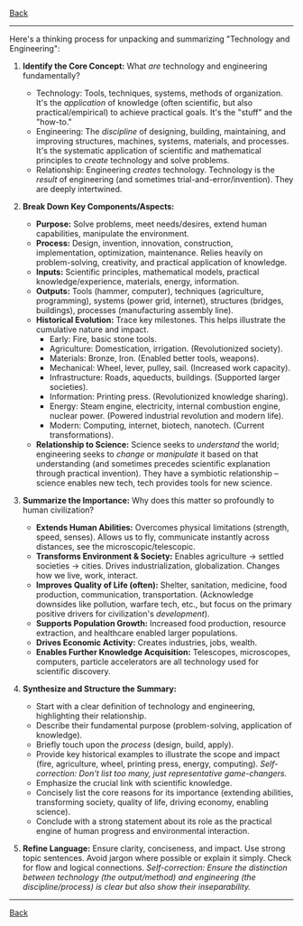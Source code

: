 [Back](.)

---

Here's a thinking process for unpacking and summarizing "Technology and Engineering":

1.  **Identify the Core Concept:** What *are* technology and engineering fundamentally?
    *   Technology: Tools, techniques, systems, methods of organization. It's the *application* of knowledge (often scientific, but also practical/empirical) to achieve practical goals. It's the "stuff" and the "how-to."
    *   Engineering: The *discipline* of designing, building, maintaining, and improving structures, machines, systems, materials, and processes. It's the systematic application of scientific and mathematical principles to *create* technology and solve problems.
    *   Relationship: Engineering *creates* technology. Technology is the *result* of engineering (and sometimes trial-and-error/invention). They are deeply intertwined.

2.  **Break Down Key Components/Aspects:**
    *   **Purpose:** Solve problems, meet needs/desires, extend human capabilities, manipulate the environment.
    *   **Process:** Design, invention, innovation, construction, implementation, optimization, maintenance. Relies heavily on problem-solving, creativity, and practical application of knowledge.
    *   **Inputs:** Scientific principles, mathematical models, practical knowledge/experience, materials, energy, information.
    *   **Outputs:** Tools (hammer, computer), techniques (agriculture, programming), systems (power grid, internet), structures (bridges, buildings), processes (manufacturing assembly line).
    *   **Historical Evolution:** Trace key milestones. This helps illustrate the cumulative nature and impact.
        *   Early: Fire, basic stone tools.
        *   Agriculture: Domestication, irrigation. (Revolutionized society).
        *   Materials: Bronze, Iron. (Enabled better tools, weapons).
        *   Mechanical: Wheel, lever, pulley, sail. (Increased work capacity).
        *   Infrastructure: Roads, aqueducts, buildings. (Supported larger societies).
        *   Information: Printing press. (Revolutionized knowledge sharing).
        *   Energy: Steam engine, electricity, internal combustion engine, nuclear power. (Powered industrial revolution and modern life).
        *   Modern: Computing, internet, biotech, nanotech. (Current transformations).
    *   **Relationship to Science:** Science seeks to *understand* the world; engineering seeks to *change* or *manipulate* it based on that understanding (and sometimes precedes scientific explanation through practical invention). They have a symbiotic relationship – science enables new tech, tech provides tools for new science.

3.  **Summarize the Importance:** Why does this matter so profoundly to human civilization?
    *   **Extends Human Abilities:** Overcomes physical limitations (strength, speed, senses). Allows us to fly, communicate instantly across distances, see the microscopic/telescopic.
    *   **Transforms Environment & Society:** Enables agriculture -> settled societies -> cities. Drives industrialization, globalization. Changes how we live, work, interact.
    *   **Improves Quality of Life (often):** Shelter, sanitation, medicine, food production, communication, transportation. (Acknowledge downsides like pollution, warfare tech, etc., but focus on the primary positive drivers for civilization's *development*).
    *   **Supports Population Growth:** Increased food production, resource extraction, and healthcare enabled larger populations.
    *   **Drives Economic Activity:** Creates industries, jobs, wealth.
    *   **Enables Further Knowledge Acquisition:** Telescopes, microscopes, computers, particle accelerators are all technology used for scientific discovery.

4.  **Synthesize and Structure the Summary:**
    *   Start with a clear definition of technology and engineering, highlighting their relationship.
    *   Describe their fundamental purpose (problem-solving, application of knowledge).
    *   Briefly touch upon the *process* (design, build, apply).
    *   Provide key historical examples to illustrate the scope and impact (fire, agriculture, wheel, printing press, energy, computing). *Self-correction: Don't list too many, just representative game-changers.*
    *   Emphasize the crucial link with scientific knowledge.
    *   Concisely list the core reasons for its importance (extending abilities, transforming society, quality of life, driving economy, enabling science).
    *   Conclude with a strong statement about its role as the practical engine of human progress and environmental interaction.

5.  **Refine Language:** Ensure clarity, conciseness, and impact. Use strong topic sentences. Avoid jargon where possible or explain it simply. Check for flow and logical connections. *Self-correction: Ensure the distinction between technology (the output/method) and engineering (the discipline/process) is clear but also show their inseparability.*

---

[Back](.)
